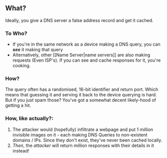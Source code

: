 ## What?
Ideally, you give a DNS server a false address record and get it cached. 

### To Who?
- If you're in the same network as a device making a DNS query, you can ***see*** it making that query
- Alternatively, other [[Name Server|name servers]] are also making requests (Even ISP's). If you can see and cache responses for it, you're cooking.

### How?
The query  often has a randomised, 16-bit identifier and return port. Which means that guessing it and serving it back to the device querying is hard. But if you just spam those? You've got a somewhat decent likely-hood of getting a hit. 

### How, like actually?:
1. The attacker would (hopefully) infiltrate a webpage and put 1 million invisible images on it - each making DNS Queries to non-existent domains / IPs. Since they don't exist, they've never been cached locally.
2. *Then*, the *attacker* will return million responses with their details in it instead!

